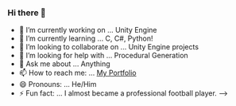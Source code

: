 ### Hi there 👋


- 🔭 I’m currently working on ... Unity Engine
- 🌱 I’m currently learning ... C, C#, Python!
- 👯 I’m looking to collaborate on ... Unity Engine projects
- 🤔 I’m looking for help with ... Procedural Generation
- 💬 Ask me about ... Anything
- 📫 How to reach me: ... [My Portfolio](https://carlosmenezeswix.wixsite.com/portfolio)
- 😄 Pronouns: ... He/Him
- ⚡ Fun fact: ... I almost became a professional football player.
-->
